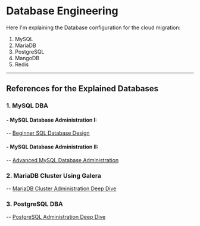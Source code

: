 # Database Engineering

Here I'm explaining the Database configuration for the cloud migration:

1. MySQL
2. MariaDB
3. PostgreSQL
4. MangoDB
5. Redis
---
## References for the Explained Databases

### 1. MySQL DBA

#### - MySQL Database Administration I: 
 --  [Beginner SQL Database Design](https://www.udemy.com/course/mysql-dba-for-beginners)

#### - MySQL Database Administration II:
 --  [Advanced MySQL Database Administration](https://www.udemy.com/course/advanced-mysql-database-administration-dba)


### 2. MariaDB Cluster Using Galera

 --  [MariaDB Cluster Administration Deep Dive](https://acloudguru.com/course/mariadb-cluster-admin-deep-dive)


### 3. PostgreSQL DBA

 --  [PostgreSQL Administration Deep Dive](https://acloudguru.com/course/postgresql-administration-deep-dive)



